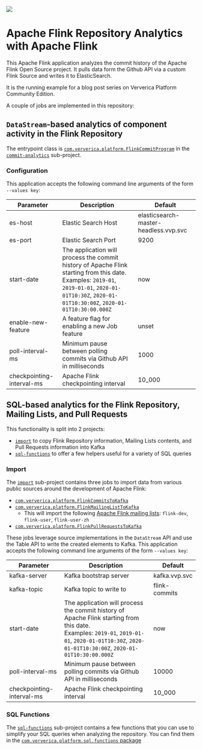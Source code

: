 ![](../../workflows/Publish/badge.svg)

# Apache Flink Repository Analytics with Apache Flink

This Apache Flink application analyzes the commit history of the Apache Flink Open Source project. 
It pulls data form the Github API via a custom Flink Source and writes it to ElasticSearch.

It is the running example for a blog post series on Ververica Platform Community Edition.  

A couple of jobs are implemented in this repository:

## `DataStream`-based analytics of component activity in the Flink Repository

The entrypoint class is [`com.ververica.platform.FlinkCommitProgram`](commit-analytics/src/main/java/com/ververica/platform/FlinkCommitProgram.java) in the [`commit-analytics`](commit-analytics) sub-project.

### Configuration

This application accepts the following command line arguments of the form ``--values key``:

Parameter          | Description                                   | Default
-------------------| ----------------------------------------------|--------
es-host            | Elastic Search Host                           | elasticsearch-master-headless.vvp.svc
es-port            | Elastic Search Port                           | 9200
start-date         | The application will process the commit history of Apache Flink starting from this date.<br />Examples: `2019-01`, `2019-01-01`, `2020-01-01T10:30Z`, `2020-01-01T10:30:00Z`, `2020-01-01T10:30:00.000Z` | now
enable-new-feature | A feature flag for enabling a new Job feature | unset
poll-interval-ms   | Minimum pause between polling commits via  Github API in milliseconds| 1000
checkpointing-interval-ms | Apache Flink checkpointing interval    | 10_000

## SQL-based analytics for the Flink Repository, Mailing Lists, and Pull Requests

This functionality is split into 2 projects:

- [`import`](import) to copy Flink Repository information, Mailing Lists contents, and Pull Requests information into Kafka
- [`sql-functions`](sql-functions) to offer a few helpers useful for a variety of SQL queries

### Import

The [`import`](import) sub-project contains three jobs to import data from various public sources around the
development of Apache Flink:
- [`com.ververica.platform.FlinkCommitsToKafka`](import/src/main/java/com/ververica/platform/FlinkCommitsToKafka.java)
- [`com.ververica.platform.FlinkMailingListToKafka`](import/src/main/java/com/ververica/platform/FlinkMailingListToKafka.java)
    - This will import the following [Apache Flink mailing lists](https://flink.apache.org/community.html#mailing-lists): `flink-dev`, `flink-user`, `flink-user-zh`
- [`com.ververica.platform.FlinkPullRequestsToKafka`](import/src/main/java/com/ververica/platform/FlinkPullRequestsToKafka.java)

These jobs leverage source implementations in the `DataStream` API and use the Table API to write the created
elements to Kafka. This application accepts the following command line arguments of the form ``--values key``:

Parameter                 | Description                         | Default
--------------------------| ------------------------------------|--------
kafka-server              | Kafka bootstrap server              | kafka.vvp.svc
kafka-topic               | Kafka topic to write to             | flink-commits
start-date                | The application will process the commit history of Apache Flink starting from this date.<br />Examples: `2019-01`, `2019-01-01`, `2020-01-01T10:30Z`, `2020-01-01T10:30:00Z`, `2020-01-01T10:30:00.000Z` | now
poll-interval-ms          | Minimum pause between polling commits via  Github API in milliseconds| 10000
checkpointing-interval-ms | Apache Flink checkpointing interval | 10_000

### SQL Functions

The [`sql-functions`](sql-functions) sub-project contains a few functions that
you can use to simplify your SQL queries when analyzing the repository.
You can find them in the [`com.ververica.platform.sql.functions` package](sql-functions/src/main/java/com/ververica/platform/sql/functions)
